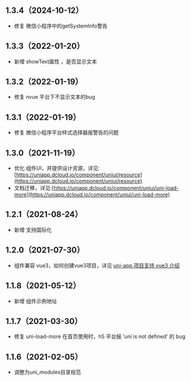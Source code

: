 ## 1.3.4（2024-10-12）
- 修复 微信小程序中的getSystemInfo警告
## 1.3.3（2022-01-20）
- 新增 showText属性 ，是否显示文本
## 1.3.2（2022-01-19）
- 修复 nvue 平台下不显示文本的bug
## 1.3.1（2022-01-19）
- 修复 微信小程序平台样式选择器报警告的问题
## 1.3.0（2021-11-19）
- 优化 组件UI，并提供设计资源，详见:[https://uniapp.dcloud.io/component/uniui/resource](https://uniapp.dcloud.io/component/uniui/resource)
- 文档迁移，详见:[https://uniapp.dcloud.io/component/uniui/uni-load-more](https://uniapp.dcloud.io/component/uniui/uni-load-more)
## 1.2.1（2021-08-24）
- 新增 支持国际化
## 1.2.0（2021-07-30）
- 组件兼容 vue3，如何创建vue3项目，详见 [uni-app 项目支持 vue3 介绍](https://ask.dcloud.net.cn/article/37834)
## 1.1.8（2021-05-12）
- 新增 组件示例地址
## 1.1.7（2021-03-30）
- 修复 uni-load-more 在首页使用时，h5 平台报 'uni is not defined' 的 bug
## 1.1.6（2021-02-05）
- 调整为uni_modules目录规范
